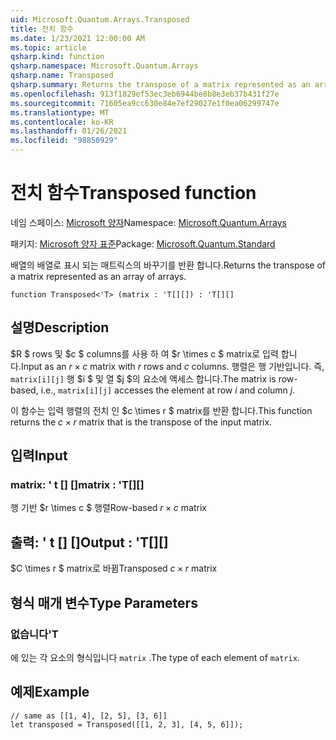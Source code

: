 ```yaml
---
uid: Microsoft.Quantum.Arrays.Transposed
title: 전치 함수
ms.date: 1/23/2021 12:00:00 AM
ms.topic: article
qsharp.kind: function
qsharp.namespace: Microsoft.Quantum.Arrays
qsharp.name: Transposed
qsharp.summary: Returns the transpose of a matrix represented as an array of arrays.
ms.openlocfilehash: 913f1829ef53ec3eb6944be8b8e3eb37b431f27e
ms.sourcegitcommit: 71605ea9cc630e84e7ef29027e1f0ea06299747e
ms.translationtype: MT
ms.contentlocale: ko-KR
ms.lasthandoff: 01/26/2021
ms.locfileid: "98850929"
---
```

# <a name="transposed-function"></a><span data-ttu-id="aa5f7-102">전치 함수</span><span class="sxs-lookup"><span data-stu-id="aa5f7-102">Transposed function</span></span>

<span data-ttu-id="aa5f7-103">네임 스페이스: [Microsoft 양자](xref:Microsoft.Quantum.Arrays)</span><span class="sxs-lookup"><span data-stu-id="aa5f7-103">Namespace: [Microsoft.Quantum.Arrays](xref:Microsoft.Quantum.Arrays)</span></span>

<span data-ttu-id="aa5f7-104">패키지: [Microsoft 양자 표준](https://nuget.org/packages/Microsoft.Quantum.Standard)</span><span class="sxs-lookup"><span data-stu-id="aa5f7-104">Package: [Microsoft.Quantum.Standard](https://nuget.org/packages/Microsoft.Quantum.Standard)</span></span>


<span data-ttu-id="aa5f7-105">배열의 배열로 표시 되는 매트릭스의 바꾸기를 반환 합니다.</span><span class="sxs-lookup"><span data-stu-id="aa5f7-105">Returns the transpose of a matrix represented as an array of arrays.</span></span>

```qsharp
function Transposed<'T> (matrix : 'T[][]) : 'T[][]
```


## <a name="description"></a><span data-ttu-id="aa5f7-106">설명</span><span class="sxs-lookup"><span data-stu-id="aa5f7-106">Description</span></span>

<span data-ttu-id="aa5f7-107">$R $ rows 및 $c $ columns를 사용 하 여 $r \times c $ matrix로 입력 합니다.</span><span class="sxs-lookup"><span data-stu-id="aa5f7-107">Input as an $r \times c$ matrix with $r$ rows and $c$ columns.</span></span>  <span data-ttu-id="aa5f7-108">행렬은 행 기반입니다. 즉, `matrix[i][j]` 행 $i $ 및 열 $j $의 요소에 액세스 합니다.</span><span class="sxs-lookup"><span data-stu-id="aa5f7-108">The matrix is row-based, i.e., `matrix[i][j]` accesses the element at row $i$ and column $j$.</span></span>

<span data-ttu-id="aa5f7-109">이 함수는 입력 행렬의 전치 인 $c \times r $ matrix를 반환 합니다.</span><span class="sxs-lookup"><span data-stu-id="aa5f7-109">This function returns the $c \times r$ matrix that is the transpose of the input matrix.</span></span>

## <a name="input"></a><span data-ttu-id="aa5f7-110">입력</span><span class="sxs-lookup"><span data-stu-id="aa5f7-110">Input</span></span>

### <a name="matrix--t"></a><span data-ttu-id="aa5f7-111">matrix: ' t [] []</span><span class="sxs-lookup"><span data-stu-id="aa5f7-111">matrix : 'T[][]</span></span>

<span data-ttu-id="aa5f7-112">행 기반 $r \times c $ 행렬</span><span class="sxs-lookup"><span data-stu-id="aa5f7-112">Row-based $r \times c$ matrix</span></span>



## <a name="output--t"></a><span data-ttu-id="aa5f7-113">출력: ' t [] []</span><span class="sxs-lookup"><span data-stu-id="aa5f7-113">Output : 'T[][]</span></span>

<span data-ttu-id="aa5f7-114">$C \times r $ matrix로 바뀜</span><span class="sxs-lookup"><span data-stu-id="aa5f7-114">Transposed $c \times r$ matrix</span></span>

## <a name="type-parameters"></a><span data-ttu-id="aa5f7-115">형식 매개 변수</span><span class="sxs-lookup"><span data-stu-id="aa5f7-115">Type Parameters</span></span>

### <a name="t"></a><span data-ttu-id="aa5f7-116">없습니다</span><span class="sxs-lookup"><span data-stu-id="aa5f7-116">'T</span></span>

<span data-ttu-id="aa5f7-117">에 있는 각 요소의 형식입니다 `matrix` .</span><span class="sxs-lookup"><span data-stu-id="aa5f7-117">The type of each element of `matrix`.</span></span>

## <a name="example"></a><span data-ttu-id="aa5f7-118">예제</span><span class="sxs-lookup"><span data-stu-id="aa5f7-118">Example</span></span>

```qsharp
// same as [[1, 4], [2, 5], [3, 6]]
let transposed = Transposed([[1, 2, 3], [4, 5, 6]]);
```